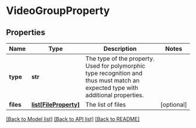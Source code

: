 # VideoGroupProperty

## Properties
Name | Type | Description | Notes
------------ | ------------- | ------------- | -------------
**type** | **str** | The type of the property. Used for polymorphic type recognition and thus must match an expected type with additional properties. | 
**files** | [**list[FileProperty]**](FileProperty.md) | The list of files | [optional] 

[[Back to Model list]](../README.md#documentation-for-models) [[Back to API list]](../README.md#documentation-for-api-endpoints) [[Back to README]](../README.md)


